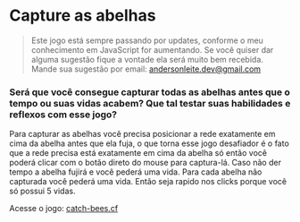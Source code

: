 # Capture as abelhas
>Este jogo está sempre passando por updates, conforme o meu conhecimento em JavaScript for aumentando. Se você quiser dar alguma sugestão fique a vontade ela será muito bem recebida.
Mande sua sugestão por email: andersonleite.dev@gmail.com


### Será que você consegue capturar todas as abelhas antes que o tempo ou suas vidas acabem? Que tal testar suas habilidades e reflexos com esse jogo?

Para capturar as abelhas você precisa posicionar a rede exatamente em cima da abelha antes que ela fuja, o que torna esse jogo desafiador é o fato que a rede precisa está exatamente em cima da abelha só então você poderá clicar com o botão direto do mouse para captura-lá. Caso não der tempo a abelha fujirá e você pederá uma vida. Para cada abelha não capturada você pederá uma vida. Então seja rapido nos clicks porque você só possui 5 vidas.

Acesse o jogo: [catch-bees.cf](http://catch-bees.cf/)
